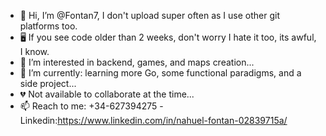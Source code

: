 - 👋 Hi, I’m @Fontan7, I don't upload super often as I use other git platforms too.
- 🖥️ If you see code older than 2 weeks, don't worry I hate it too, its awful, I know.
- 👀 I’m interested in backend, games, and maps creation...
- 🌱 I’m currently: learning more Go, some functional paradigms, and a side project...
- 💔 Not available to collaborate at the time...
- 📫 Reach to me: +34-627394275 -Linkedin:https://www.linkedin.com/in/nahuel-fontan-02839715a/

<!---
Fontan7/Fontan7 is a ✨ special ✨ repository because its `README.md` (this file) appears on your GitHub profile.
You can click the Preview link to take a look at your changes.
--->
